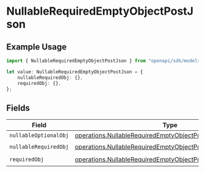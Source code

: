 # NullableRequiredEmptyObjectPostJson

## Example Usage

```typescript
import { NullableRequiredEmptyObjectPostJson } from "openapi/sdk/models/operations";

let value: NullableRequiredEmptyObjectPostJson = {
    nullableRequiredObj: {},
    requiredObj: {},
};
```

## Fields

| Field                                                                                                                                                 | Type                                                                                                                                                  | Required                                                                                                                                              | Description                                                                                                                                           |
| ----------------------------------------------------------------------------------------------------------------------------------------------------- | ----------------------------------------------------------------------------------------------------------------------------------------------------- | ----------------------------------------------------------------------------------------------------------------------------------------------------- | ----------------------------------------------------------------------------------------------------------------------------------------------------- |
| `nullableOptionalObj`                                                                                                                                 | [operations.NullableRequiredEmptyObjectPostNullableOptionalObj](../../../sdk/models/operations/nullablerequiredemptyobjectpostnullableoptionalobj.md) | :heavy_minus_sign:                                                                                                                                    | N/A                                                                                                                                                   |
| `nullableRequiredObj`                                                                                                                                 | [operations.NullableRequiredEmptyObjectPostNullableRequiredObj](../../../sdk/models/operations/nullablerequiredemptyobjectpostnullablerequiredobj.md) | :heavy_check_mark:                                                                                                                                    | N/A                                                                                                                                                   |
| `requiredObj`                                                                                                                                         | [operations.NullableRequiredEmptyObjectPostRequiredObj](../../../sdk/models/operations/nullablerequiredemptyobjectpostrequiredobj.md)                 | :heavy_check_mark:                                                                                                                                    | N/A                                                                                                                                                   |